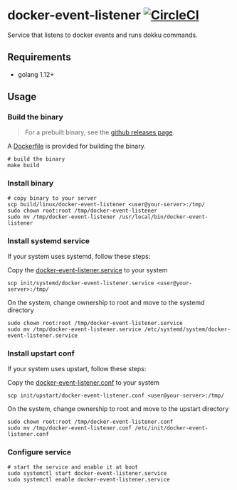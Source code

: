 # docker-event-listener [![CircleCI](https://circleci.com/gh/dokku/docker-event-listener.svg?style=svg)](https://circleci.com/gh/dokku/docker-event-listener)

Service that listens to docker events and runs dokku commands.

## Requirements

- golang 1.12+

## Usage

### Build the binary

> For a prebuilt binary, see the [github releases page](https://github.com/dokku/docker-event-listener/releases).

A [Dockerfile](/Dockerfile.build) is provided for building the binary.

```shell
# build the binary
make build
```

### Install binary

```shell
# copy binary to your server
scp build/linux/docker-event-listener <user@your-server>:/tmp/
sudo chown root:root /tmp/docker-event-listener
sudo mv /tmp/docker-event-listener /usr/local/bin/docker-event-listener
```

### Install systemd service

If your system uses systemd, follow these steps:

Copy the [docker-event-listener.service](/init/systemd/docker-event-listener.service) to your system

```shell
scp init/systemd/docker-event-listener.service <user@your-server>:/tmp/
```

On the system, change ownership to root and move to the systemd directory

```shell
sudo chown root:root /tmp/docker-event-listener.service
sudo mv /tmp/docker-event-listener.service /etc/systemd/system/docker-event-listener.service
```

### Install upstart conf

If your system uses upstart, follow these steps:

Copy the [docker-event-listener.conf](/init/upstart/docker-event-listener.conf) to your system

```shell
scp init/upstart/docker-event-listener.conf <user@your-server>:/tmp/
```

On the system, change ownership to root and move to the upstart directory

```shell
sudo chown root:root /tmp/docker-event-listener.conf
sudo mv /tmp/docker-event-listener.conf /etc/init/docker-event-listener.conf
```

### Configure service

```shell
# start the service and enable it at boot
sudo systemctl start docker-event-listener.service
sudo systemctl enable docker-event-listener.service
```
